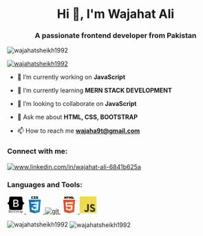 <h1 align="center">Hi 👋, I'm Wajahat Ali</h1>
<h3 align="center">A passionate frontend developer from Pakistan</h3>

<p align="left"> <img src="https://komarev.com/ghpvc/?username=wajahatsheikh1992&label=Profile%20views&color=0e75b6&style=flat" alt="wajahatsheikh1992" /> </p>

<p align="left"> <a href="https://github.com/ryo-ma/github-profile-trophy"><img src="https://github-profile-trophy.vercel.app/?username=wajahatsheikh1992" alt="wajahatsheikh1992" /></a> </p>

- 🔭 I’m currently working on **JavaScript**

- 🌱 I’m currently learning **MERN STACK DEVELOPMENT**

- 👯 I’m looking to collaborate on **JavaScript**

- 💬 Ask me about **HTML, CSS, BOOTSTRAP**

- 📫 How to reach me **wajaha9t@gmail.com**

<h3 align="left">Connect with me:</h3>
<p align="left">
<a href="https://linkedin.com/in/www.linkedin.com/in/wajahat-ali-6841b625a" target="blank"><img align="center" src="https://raw.githubusercontent.com/rahuldkjain/github-profile-readme-generator/master/src/images/icons/Social/linked-in-alt.svg" alt="www.linkedin.com/in/wajahat-ali-6841b625a" height="30" width="40" /></a>
</p>

<h3 align="left">Languages and Tools:</h3>
<p align="left"> <a href="https://getbootstrap.com" target="_blank" rel="noreferrer"> <img src="https://raw.githubusercontent.com/devicons/devicon/master/icons/bootstrap/bootstrap-plain-wordmark.svg" alt="bootstrap" width="40" height="40"/> </a> <a href="https://www.w3schools.com/css/" target="_blank" rel="noreferrer"> <img src="https://raw.githubusercontent.com/devicons/devicon/master/icons/css3/css3-original-wordmark.svg" alt="css3" width="40" height="40"/> </a> <a href="https://git-scm.com/" target="_blank" rel="noreferrer"> <img src="https://www.vectorlogo.zone/logos/git-scm/git-scm-icon.svg" alt="git" width="40" height="40"/> </a> <a href="https://www.w3.org/html/" target="_blank" rel="noreferrer"> <img src="https://raw.githubusercontent.com/devicons/devicon/master/icons/html5/html5-original-wordmark.svg" alt="html5" width="40" height="40"/> </a> <a href="https://developer.mozilla.org/en-US/docs/Web/JavaScript" target="_blank" rel="noreferrer"> <img src="https://raw.githubusercontent.com/devicons/devicon/master/icons/javascript/javascript-original.svg" alt="javascript" width="40" height="40"/> </a> </p>

<p><img align="left" src="https://github-readme-stats.vercel.app/api/top-langs?username=wajahatsheikh1992&show_icons=true&locale=en&layout=compact" alt="wajahatsheikh1992" /></p>

<p>&nbsp;<img align="center" src="https://github-readme-stats.vercel.app/api?username=wajahatsheikh1992&show_icons=true&locale=en" alt="wajahatsheikh1992" /></p>


